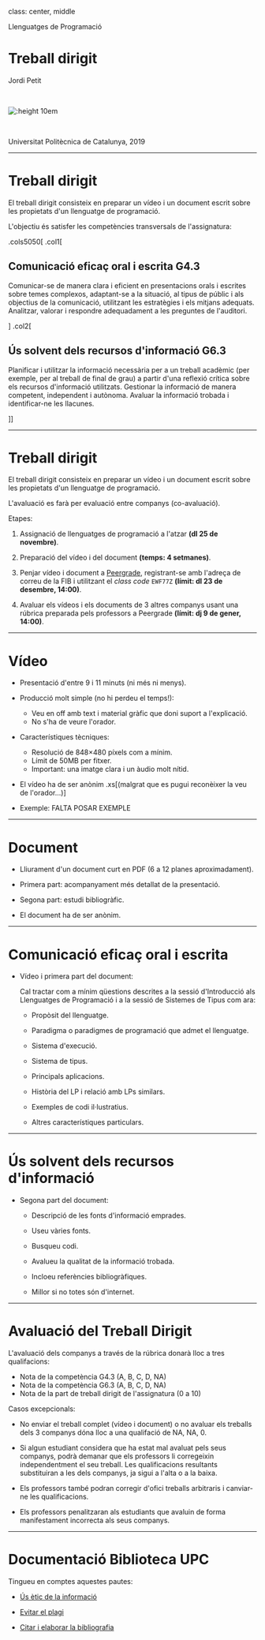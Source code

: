 
class: center, middle


Llenguatges de Programació

# Treball dirigit

Jordi Petit

<br/>

![:height 10em](img/programming-languages-cloud.png)

<br/>

Universitat Politècnica de Catalunya, 2019

---


# Treball dirigit

El treball dirigit consisteix en preparar un vídeo i un document escrit sobre
les propietats d'un llenguatge de programació.

L'objectiu és satisfer les competències transversals de l'assignatura:



.cols5050[
.col1[
## Comunicació eficaç oral i escrita G4.3

Comunicar-se de manera clara i eficient en presentacions
orals i escrites sobre temes complexos, adaptant-se a la situació,
al tipus de públic i als objectius de la comunicació, utilitzant les
estratègies i els mitjans adequats. Analitzar, valorar i respondre
adequadament a les preguntes de l'auditori.

]
.col2[
## Ús solvent dels recursos d'informació G6.3

Planificar i utilitzar la informació necessària per a un
treball acadèmic (per exemple, per al treball de final de grau) a
partir d'una reflexió crítica sobre els recursos d'informació
utilitzats. Gestionar la informació de manera competent, independent
i autònoma. Avaluar la informació trobada i identificar-ne les
llacunes.

]]

---

# Treball dirigit

El treball dirigit consisteix en preparar un vídeo i un document escrit sobre
les propietats d'un llenguatge de programació.

L'avaluació es farà per evaluació entre companys (co-avaluació).

Etapes:

1. Assignació de llenguatges de programació a l'atzar **(dl 25 de novembre)**.

2. Preparació del vídeo i del document **(temps: 4 setmanes)**.

3. Penjar vídeo i document a [Peergrade](https://www.peergrade.io/),
registrant-se amb l'adreça de correu de la FIB i utilitzant el *class code* `EWF77Z`
**(límit: dl 23 de desembre, 14:00)**.

4. Avaluar els vídeos i els documents de 3 altres companys usant una rúbrica
   preparada pels professors a Peergrade **(límit: dj 9 de gener, 14:00)**.




---

# Vídeo

-  Presentació d'entre 9 i 11 minuts (ni més ni menys).

-  Producció molt simple (no hi perdeu el temps!):

    - Veu en off amb text i material gràfic que doni suport a l'explicació.
    - No s'ha de veure l'orador.

- Característiques tècniques:

    - Resolució de 848×480 píxels com a mínim.
    - Límit de 50MB per fitxer.
    - Important: una imatge clara i un àudio molt nítid.

- El vídeo ha de ser anònim .xs[(malgrat que es pugui reconèixer la veu de l'orador...)]

- Exemple: FALTA POSAR EXEMPLE

---

#  Document

- Lliurament d'un document curt en PDF (6 a 12 planes aproximadament).

- Primera part: acompanyament més detallat de la presentació.

- Segona part: estudi bibliogràfic.

- El document ha de ser anònim.


---

# Comunicació eficaç oral i escrita

-  Vídeo i primera part del document:

    Cal tractar com a mínim qüestions descrites a la sessió d'Introducció als
    Llenguatges de Programació i a la sessió de Sistemes de Tipus com ara:

    -  Propòsit del llenguatge.

    -  Paradigma o paradigmes de programació que admet el llenguatge.

    -  Sistema d'execució.

    -  Sistema de tipus.

    -  Principals aplicacions.

    -  Història del LP i relació amb LPs similars.

    -  Exemples de codi il·lustratius.

    -  Altres característiques particulars.

---

# Ús solvent dels recursos d'informació

-  Segona part del document:

    -  Descripció de les fonts d'informació emprades.

    -  Useu vàries fonts.

    -  Busqueu codi.

    -  Avalueu la qualitat de la informació trobada.

    -  Incloeu referències bibliogràfiques.

    -  Millor si no totes són d'internet.


---


# Avaluació del Treball Dirigit

L'avaluació dels companys a través de la rúbrica donarà lloc
a tres qualifacions:

- Nota de la competència G4.3 (A, B, C, D, NA)
- Nota de la competència G6.3 (A, B, C, D, NA)
- Nota de la part de treball dirigit de l'assignatura (0 a 10)

Casos excepcionals:

- No enviar el treball complet (vídeo i document) o no avaluar els treballs
  dels 3 companys dóna lloc a una qualifació de NA, NA, 0.

- Si algun estudiant considera que ha estat mal avaluat pels seus companys,
podrà demanar que els professors li corregeixin independentment el seu treball.
Les qualificacions resultants substituiran a les dels companys, ja sigui
a l'alta o a la baixa.

- Els professors també podran corregir d'ofici treballs arbitraris
i canviar-ne les qualificacions.

- Els professors penalitzaran als estudiants que avaluin de forma
manifestament incorrecta als seus companys.

---

# Documentació Biblioteca UPC

Tingueu en comptes aquestes pautes:

- [Ús ètic de la informació](http://www.cs.upc.edu/eda/data/uploads/informatmoduluseticcat.pdf)

- [Evitar el plagi](https://bibliotecnica.upc.edu/propietat-intellectual/evitar-plagi)

- [Citar i elaborar la bibliografia](https://bibliotecnica.upc.edu/investigadors/citar-elaborar-bibliografia)


